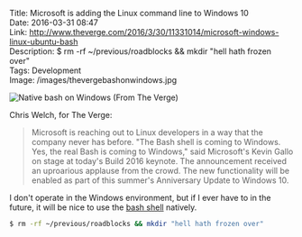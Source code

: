 Title: Microsoft is adding the Linux command line to Windows 10  
Date: 2016-03-31 08:47  
Link: http://www.theverge.com/2016/3/30/11331014/microsoft-windows-linux-ubuntu-bash  
Description: $ rm -rf ~/previous/roadblocks && mkdir "hell hath frozen over"  
Tags: Development  
Image: /images/thevergebashonwindows.jpg  

![Native bash on Windows (From The Verge)][1]

Chris Welch, for The Verge:

> Microsoft is reaching out to Linux developers in a way that the company never has before. "The Bash shell is coming to Windows. Yes, the real Bash is coming to Windows," said Microsoft's Kevin Gallo on stage at today's Build 2016 keynote. The announcement received an uproarious applause from the crowd. The new functionality will be enabled as part of this summer's Anniversary Update to Windows 10.

I don't operate in the Windows environment, but if I ever have to in the future, it will be nice to use the [bash shell][2] natively.

```bash
$ rm -rf ~/previous/roadblocks && mkdir "hell hath frozen over"
```

[1]: /images/thevergebashonwindows.jpg "The Verge photo of MSFT demo of bash on Windows"
[2]: https://en.wikipedia.org/wiki/Bash_(Unix_shell) "Wikipedia: Bash shell"